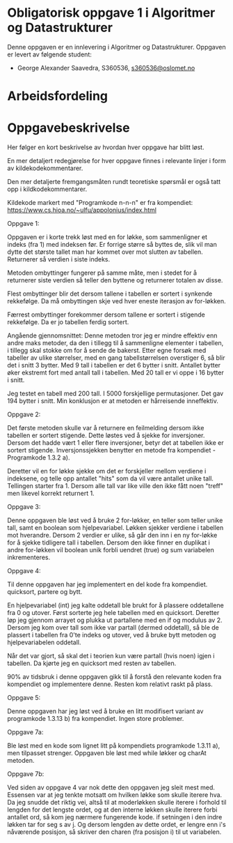 # Obligatorisk oppgave 1 i Algoritmer og Datastrukturer

Denne oppgaven er en innlevering i Algoritmer og Datastrukturer. 
Oppgaven er levert av følgende student:
* George Alexander Saavedra, S360536, s360536@oslomet.no


# Arbeidsfordeling



# Oppgavebeskrivelse
Her følger en kort beskrivelse av hvordan hver oppgave har blitt løst.

En mer detaljert redegjørelse for hver oppgave finnes i relevante linjer i form av kildekodekommentarer.

Den mer detaljerte fremgangsmåten rundt teoretiske spørsmål er også tatt opp i kildkodekommentarer.

Kildekode markert med "Programkode n-n-n" er fra kompendiet: https://www.cs.hioa.no/~ulfu/appolonius/index.html

Oppgave 1:

Oppgaven er i korte trekk løst med en for løkke, som sammenligner et indeks (fra 1) med indeksen
før. Er forrige større så byttes de, slik vil man dytte det største tallet man har kommet over mot slutten
av tabellen. Returnerer så verdien i siste indeks.

Metoden ombyttinger fungerer på samme måte, men i stedet for å returnerer siste verdien så teller den byttene
og returnerer totalen av disse.

Flest ombyttinger blir det dersom tallene i tabellen er sortert i synkende rekkefølge.
Da må ombyttingen skje ved hver eneste iterasjon av for-løkken.

Færrest ombyttinger forekommer dersom tallene er sortert i stigende rekkefølge. Da er jo
tabellen ferdig sortert.

Angående gjennomsnittet:
Denne metoden tror jeg er mindre effektiv enn andre maks metoder, da den i tillegg til
å sammenligne elementer i tabellen, i tillegg skal stokke om for å sende de bakerst. Etter egne forsøk med tabeller av
ulike størrelser, med en gang tabellstørrelsen overstiger 6, så blir det i snitt 3 bytter.
Med 9 tall i tabellen er det 6 bytter i snitt. Antallet bytter øker ekstremt fort med antall tall i tabellen. Med 20
tall er vi oppe i 16 bytter i snitt. 

Jeg testet en tabell med 200 tall. I 5000 forskjellige permutasjoner. Det gav 194 bytter i snitt. Min konklusjon er at 
metoden er hårreisende inneffektiv.

Oppgave 2:

Det første metoden skulle var å returnere en feilmelding dersom ikke tabellen er sortert stigende.
Dette løstes ved å sjekke for inversjoner. Dersom det hadde vært 1 eller flere inversjoner, betyr det at tabellen ikke
er sortert stigende.
Inversjonssjekken benytter en metode fra kompendiet - Programkode 1.3.2 a).

Deretter vil en for løkke sjekke om det er forskjeller mellom verdiene i indeksene, og telle opp antallet "hits" som da
vil være antallet unike tall. Tellingen starter fra 1. Dersom alle tall var like ville den ikke fått noen "treff" men
likevel korrekt returnert 1.

Oppgave 3:

Denne oppgaven ble løst ved å bruke 2 for-løkker, en teller som teller unike tall, samt en boolean som hjelpevariabel.
Løkken sjekker verdiene i tabellen mot hverandre. Dersom 2 verdier er ulike, så går den inn i en ny for-løkke for å
sjekke tidligere tall i tabellen. Dersom den ikke finner en duplikat i andre for-løkken vil boolean unik forbli uendret (true)
og sum variabelen inkrementeres.

Oppgave 4:

Til denne oppgaven har jeg implementert en del kode fra kompendiet. quicksort, partere og bytt.

En hjelpevariabel (int) jeg kalte oddetall ble brukt for å plassere oddetallene fra 0 og utover. 
Først sorterte jeg hele tabellen med en quicksort. Deretter løp jeg gjennom arrayet og plukka ut partallene med en if og modulus av 2.
Dersom jeg kom over tall som ikke var partall (dermed oddetall), så ble de plassert i tabellen fra 0'te indeks og utover,
ved å bruke bytt metoden og hjelpevariabelen oddetall.

Når det var gjort, så skal det i teorien kun være partall (hvis noen) igjen i tabellen. Da kjørte jeg en quicksort med
resten av tabellen.

90% av tidsbruk i denne oppgaven gikk til å forstå den relevante koden fra kompendiet og implementere denne.
Resten kom relativt raskt på plass.

Oppgave 5:

Denne oppgaven har jeg løst ved å bruke en litt modifisert variant av programkode 1.3.13 b) fra kompendiet.
Ingen store problemer.

Oppgave 7a:

Ble løst med en kode som lignet litt på kompendiets programkode 1.3.11 a), men tilpasset strenger.
Oppgaven ble løst med while løkker og charAt metoden.

Oppgave 7b:

Ved siden av oppgave 4 var nok dette den oppgaven jeg sleit mest med. Essensen var at jeg tenkte motsatt om hvilken
løkke som skulle iterere hva. Da jeg snudde det riktig vei, altså til at moderløkken skulle iterere i forhold til lengden
for det lengste ordet, og at den interne løkken skulle iterere forbi antallet ord, så kom jeg nærmere fungerende kode.
if setningen i den indre løkken tar for seg s av j. Og dersom lengden av dette ordet, er lengre enn i's nåværende posisjon,
så skriver den charen (fra posisjon i) til ut variabelen.